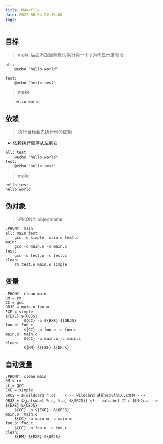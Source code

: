 ```yaml
---
title: Makefile
date: 2022-06-04 22:15:00
tags:
---
```


## 目标
> make 后面不跟目标默认执行第一个
> `@`为不显示该命令
```
all:
    @echo "hello world"

test: 
    @echo "hello test"
```
> make
```
    hello world
```

## 依赖

> 执行目标会先执行他的依赖
* 依赖执行顺序从左到右

```
all: test
    @echo "hello world"
test:
    @echo "hello test"
```
> make
```
hello test
hello world
```

## 伪对象
> .PHONY: objectname
```
.PHONY: main
all: main test
    gcc -o simple  main.o test.o 
main:
    gcc -o main.o -c main.c
test:
    gcc -o test.o -c test.c
clean:
    rm test.o main.o simple
```

## 变量

```
.PHONY: clean main
RM = rm
CC = gcc
OBJS = main.o foo.o
EXE = simple
${EXE}:${OBJS}
        ${CC} -o ${EXE} ${OBJS}
foo.o: foo.c
        ${CC} -o foo.o -c foo.c
main.o: main.c
        ${CC} -o main.o -c main.c
clean:
        ${RM} ${EXE} ${OBJS}

```

## 自动变量

```
.PHONY: clean main
RM = rm
CC = gcc
EXE = simple
SRCS = ${wildcard *.c}    <!-- wildcard 通配符自动填入.c文件 -->
OBJS = ${patsubst %.c, %.o, ${SRCS}} <!-- patsubst 将.c 替换为.o -->
${EXE}:${OBJS}
    ${CC} -o ${EXE}  &{OBJS}
main.o: main.c
    ${CC} -o main.o -c main.c
foo.o: foo.c
    ${CC} -o foo.o -c foo.c
clean:
    ${RM} ${EXE} ${OBJS}
```